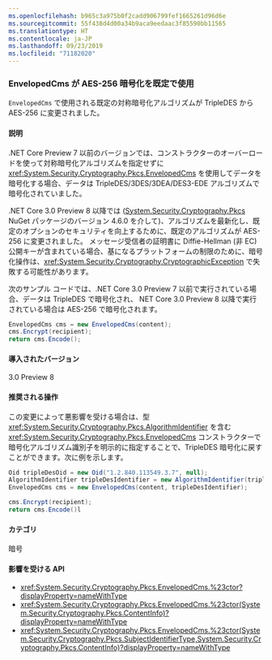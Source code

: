 ```yaml
---
ms.openlocfilehash: b965c3a975b0f2cadd906799fef1665261d96d6e
ms.sourcegitcommit: 55f438d4d00a34b9aca9eedaac3f85590bb11565
ms.translationtype: HT
ms.contentlocale: ja-JP
ms.lasthandoff: 09/23/2019
ms.locfileid: "71182020"
---
```

### <a name="envelopedcms-defaults-to-aes-256-encryption"></a>EnvelopedCms が AES-256 暗号化を既定で使用

`EnvelopedCms` で使用される既定の対称暗号化アルゴリズムが TripleDES から AES-256 に変更されました。

#### <a name="details"></a>説明

.NET Core Preview 7 以前のバージョンでは、コンストラクターのオーバーロードを使って対称暗号化アルゴリズムを指定せずに <xref:System.Security.Cryptography.Pkcs.EnvelopedCms> を使用してデータを暗号化する場合、データは TripleDES/3DES/3DEA/DES3-EDE アルゴリズムで暗号化されていました。

.NET Core 3.0 Preview 8 以降では ([System.Security.Cryptography.Pkcs](https://www.nuget.org/packages/System.Security.Cryptography.Pkcs/) NuGet パッケージのバージョン 4.6.0 を介して)、アルゴリズムを最新化し、既定のオプションのセキュリティを向上するために、既定のアルゴリズムが AES-256 に変更されました。 メッセージ受信者の証明書に Diffie-Hellman (非 EC) 公開キーが含まれている場合、基になるプラットフォームの制限のために、暗号化操作は、<xref:System.Security.Cryptography.CryptographicException> で失敗する可能性があります。

次のサンプル コードでは、.NET Core 3.0 Preview 7 以前で実行されている場合、データは TripleDES で暗号化され、 NET Core 3.0 Preview 8 以降で実行されている場合は AES-256 で暗号化されます。

```csharp
EnvelopedCms cms = new EnvelopedCms(content);
cms.Encrypt(recipient);
return cms.Encode();
```

#### <a name="version-introduced"></a>導入されたバージョン

3.0 Preview 8

#### <a name="recommended-action"></a>推奨される操作

この変更によって悪影響を受ける場合は、型 <xref:System.Security.Cryptography.Pkcs.AlgorithmIdentifier> を含む <xref:System.Security.Cryptography.Pkcs.EnvelopedCms> コンストラクターで暗号化アルゴリズム識別子を明示的に指定することで、TripleDES 暗号化に戻すことができます。次に例を示します。

```csharp
Oid tripleDesOid = new Oid("1.2.840.113549.3.7", null);
AlgorithmIdentifier tripleDesIdentifier = new AlgorithmIdentifier(tripleDesOid);
EnvelopedCms cms = new EnvelopedCms(content, tripleDesIdentifier);

cms.Encrypt(recipient);
return cms.Encode()l
```

#### <a name="category"></a>カテゴリ

暗号

#### <a name="affected-apis"></a>影響を受ける API

- <xref:System.Security.Cryptography.Pkcs.EnvelopedCms.%23ctor?displayProperty=nameWithType>
- <xref:System.Security.Cryptography.Pkcs.EnvelopedCms.%23ctor(System.Security.Cryptography.Pkcs.ContentInfo)?displayProperty=nameWithType>
- <xref:System.Security.Cryptography.Pkcs.EnvelopedCms.%23ctor(System.Security.Cryptography.Pkcs.SubjectIdentifierType,System.Security.Cryptography.Pkcs.ContentInfo)?displayProperty=nameWithType>

<!--

### Affected APIs

- `M:System.Security.Cryptography.Pkcs.EnvelopedCms.#ctor`
- `M:System.Security.Cryptography.Pkcs.EnvelopedCms.#ctor(System.Security.Cryptography.Pkcs.ContentInfo)`
- `M:System.Security.Cryptography.Pkcs.EnvelopedCms.%23ctor(System.Security.Cryptography.Pkcs.SubjectIdentifierType,System.Security.Cryptography.Pkcs.ContentInfo)`

-->
